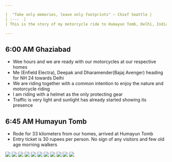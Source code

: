 ```yaml
---

|  "Take only memories, leave only footprints" – Chief Seattle |
| :---  |
| This is the story of my motorcycle ride to Humayun Tomb, Delhi, India during June, 2017 |

---
```


##  6:00 AM Ghaziabad
*	Wee hours and we are ready with our motorcycles at our respective homes
*	Me (Enfield Electra), Deepak and Dharamender(Bajaj Avenger) heading for NH 24 towards Delhi
*	We are riding together with a common intention to enjoy the nature and motorcycle riding
*	I am riding with a helmet as the only protecting gear
*	Traffic is very light and sunlight has already started showing its presence

##  6:45 AM Humayun Tomb
*	Rode for 33 kilometers from our homes, arrived at Humayun Tomb
*	Entry ticket is 30 rupees per person. No sign of any visitors and few old age morning walkers

![](https://github.com/inbravo/travel/raw/master/june-2017/images/IMG_20170805_073438.jpg)
![](https://github.com/inbravo/travel/raw/master/june-2017/images/IMG_20170805_083557_HDR.jpg)
![](https://github.com/inbravo/travel/raw/master/june-2017/images/IMG_20170805_083526_HDR.jpg)
![](https://github.com/inbravo/travel/raw/master/june-2017/images/IMG_20170805_082124_HDR.jpg)
![](https://github.com/inbravo/travel/raw/master/june-2017/images/IMG_20170805_082132_HDR.jpg)
![](https://github.com/inbravo/travel/raw/master/june-2017/images/IMG_20170805_083257.jpg)
![](https://github.com/inbravo/travel/raw/master/june-2017/images/IMG_20170805_072028.jpg)
![](https://github.com/inbravo/travel/raw/master/june-2017/images/IMG_5440.jpg)
![](https://github.com/inbravo/travel/raw/master/june-2017/images/IMG_20170805_073704.jpg)
![](https://github.com/inbravo/travel/raw/master/june-2017/images/IMG_20170805_083825_HDR.jpg)
![](https://github.com/inbravo/travel/raw/master/june-2017/images/IMG_5483.jpg)





